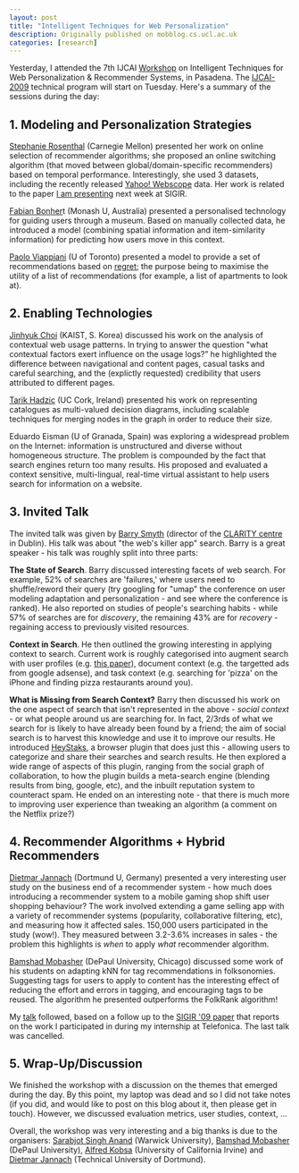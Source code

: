 ```yaml
---
layout: post
title: "Intelligent Techniques for Web Personalization"
description: Originally published on mobblog.cs.ucl.ac.uk
categories: [research]
---
```


Yesterday, I attended the 7th IJCAI [Workshop](http://www.dcs.warwick.ac.uk/~ssanand/itwp09/) on Intelligent Techniques for Web Personalization & Recommender Systems, in Pasadena. The [IJCAI-2009](http://ijcai-09.org/index.html) technical program will start on Tuesday. Here's a summary of the sessions during the day:

## 1. Modeling and Personalization Strategies

<a href="http://www.cs.cmu.edu/~srosenth/">Stephanie Rosenthal</a> (Carnegie Mellon) presented her work on online selection of recommender algorithms; she proposed an online switching algorithm (that moved between global/domain-specific recommenders) based on temporal performance. Interestingly, she used 3 datasets, including the recently released <a href="http://mobblog.cs.ucl.ac.uk/2009/05/05/yahoo-datasets-webscope/">Yahoo! Webscope</a> data. Her work is related to the paper <a href="http://mobblog.cs.ucl.ac.uk/2009/04/28/temporal-collaborative-filtering/">I am presenting</a> next week at SIGIR.

<a href="http://www.csse.monash.edu.au/~fabianb/">Fabian Bonher</a>t (Monash U, Australia) presented a personalised technology for guiding users through a museum. Based on manually collected data, he introduced a model (combining spatial information and item-similarity information) for predicting how users move in this context.

<a href="http://www.cs.toronto.edu/~paolo/">Paolo Viappiani</a> (U of Toronto) presented a model to provide a set of recommendations based on <a href="http://en.wikipedia.org/wiki/Regret_(decision_theory)">regret</a>; the purpose being to maximise the utility of a list of recommendations (for example, a list of apartments to look at).

## 2. Enabling Technologies

<a href="http://vega.icu.ac.kr/~demon/">Jinhyuk Choi</a> (KAIST, S. Korea) discussed his work on the analysis of contextual web usage patterns. In trying to answer the question "what contextual factors exert influence on the usage logs?&#8221; he highlighted the difference between navigational and content pages, casual tasks and careful searching, and the (explictly requested) credibility that users attributed to different pages.

<a href="http://4c.ucc.ie/~thadzic/">Tarik Hadzic</a> (UC Cork, Ireland) presented his work on representing catalogues as multi-valued decision diagrams, including scalable techniques for merging nodes in the graph in order to reduce their size.

Eduardo Eisman (U of Granada, Spain) was exploring a widespread problem on the Internet: information is unstructured and diverse without homogeneous structure. The problem is compounded by the fact that search engines return too many results. His proposed and evaluated a context sensitive, multi-lingual, real-time virtual assistant to help users search for information on a website.

## 3. Invited Talk

The invited talk was given by <a href="http://twitter.com/barrysmyth">Barry Smyth</a> (director of the <a href="http://www.csi.ucd.ie/users/barry-smyth">CLARITY centre</a> in Dublin). His talk was about "the web's killer app" search. Barry is a great speaker - his talk was roughly split into three parts:

**The State of Search**. Barry discussed interesting facets of web search. For example, 52% of searches are 'failures,' where users need to shuffle/reword their query (try googling for "umap" the conference on user modeling adaptation and personalization - and see where the conference is ranked).  He also reported on studies of people's searching habits - while 57% of searches are for _discovery_, the remaining 43% are for _recovery_ - regaining access to previously visited resources.

**Context in Search**. He then outlined the growing interesting in applying context to search. Current work is roughly categorised into augment search with user profiles (e.g. <a href="http://people.csail.mit.edu/teevan/work/publications/papers/sigir05.pdf">this paper</a>), document context (e.g. the targetted ads from google adsense), and task context (e.g. searching for 'pizza' on the iPhone and finding pizza restaurants around you).

**What is Missing from Search Context?** Barry then discussed his work on the one aspect of search that isn't represented in the above - _social context_ - or what people around us are searching for. In fact, 2/3rds of what we search for is likely to have already been found by a friend; the aim of social search is to harvest this knowledge and use it to improve our results. He introduced <a href="http://heystaks.com/">HeyStaks</a>, a browser plugin that does just this - allowing users to categorize and share their searches and search results. He then explored a wide range of aspects of this plugin, ranging from the social graph of collaboration, to how the plugin builds a meta-search engine (blending results from bing, google, etc), and the inbuilt reputation system to counteract spam. He ended on an interesting note - that there is much more to improving user experience than tweaking an algorithm (a comment on the Netflix prize?)

## 4. Recommender Algorithms + Hybrid Recommenders

<a href="http://www.cs.uni-dortmund.de/nps/de/Home/Personen/J/Jannach__Dietmar.html">Dietmar Jannach</a> (Dortmund U, Germany) presented a very interesting user study on the business end of a recommender system - how much does introducing a recommender system to a mobile gaming shop shift user shopping behaviour? The work involved extending a game selling app with a variety of recommender systems (popularity, collaborative filtering, etc), and measuring how it affected sales. 150,000 users participated in the study (wow!). They measured between 3.2-3.6% increases in sales - the problem this highlights is _when_ to apply _what_ recommender algorithm.

<a href="http://maya.cs.depaul.edu/~mobasher/">Bamshad Mobasher</a> (DePaul University, Chicago) discussed some work of his students on adapting kNN for tag recommendations in folksonomies. Suggesting tags for users to apply to content has the interesting effect of reducing the effort and errors in tagging, and encouraging tags to be reused. The algorithm he presented outperforms the FolkRank algorithm!

My <a href="http://www.slideshare.net/neal.lathia/ijcai-workshop-presentation">talk</a> followed, based on a follow up to the <a href="http://technocalifornia.blogspot.com/2009/05/wisdom-of-few.html">SIGIR '09 paper</a> that reports on the work I participated in during my internship at Telefonica. The last talk was cancelled.

## 5. Wrap-Up/Discussion

We finished the workshop with a discussion on the themes that emerged during the day. By this point, my laptop was dead and so I did not take notes (if you did, and would like to post on this blog about it, then please get in touch). However, we discussed evaluation metrics, user studies, context, ...

Overall, the workshop was very interesting and a big thanks is due to the organisers: <a href="http://www2.warwick.ac.uk/fac/sci/dcs/people/Sarabjot_Anand/">Sarabjot Singh Anand</a> (Warwick University), <a href="http://maya.cs.depaul.edu/%7Emobasher/">Bamshad Mobasher</a> (DePaul University), <a href="http://www.ics.uci.edu/%7Ekobsa/">Alfred Kobsa</a> (University of California Irvine) and <a href="http://ls13-www.cs.uni-dortmund.de/dietmar/index.html">Dietmar Jannach</a> (Technical University of Dortmund).

